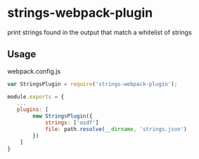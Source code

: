 # strings-webpack-plugin

print strings found in the output that match a whitelist of strings

## Usage

webpack.config.js
```js
var StringsPlugin = require('strings-webpack-plugin');

module.exports = {
   ...
   plugins: [
        new StringsPlugin({
            strings: ['asdf']
            file: path.resolve(__dirname, 'strings.json')
        })
    ]
}
```
